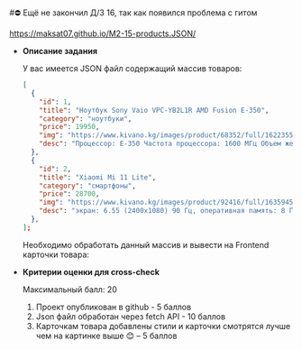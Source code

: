 #⛔️  Ещё не закончил Д/З 16, так как появился проблема с гитом 

https://maksat07.github.io/M2-15-products.JSON/

- **Описание задания**
    
    У вас имеется JSON файл содержащий массив товаров:
    
    ```json
    [
      {
        "id": 1,
        "title": "Ноутбук Sony Vaio VPC-YB2L1R AMD Fusion E-350",
        "category": "ноутбуки",
        "price": 19950,
        "img": "https://www.kivano.kg/images/product/68352/full/1622355077_67139000.png",
        "desc": "Процессор: E-350 Частота процессора: 1600 МГц Объем жесткого диска: 320 ГБ Диагональ экрана: 11.6, Видеокарта: ATI Radeon HD 6310M Вес: 1.46 кг Оптический привод: DVD нет Bluetooth: есть Wi-Fi: есть",
      },
      {
        "id": 2,
        "title": "Xiaomi Mi 11 Lite",
        "category": "смартфоны",
        "price": 28700,
        "img": "https://www.kivano.kg/images/product/92416/full/1635945551_75038600.jpg",
        "desc": "экран: 6.55 (2400x1080) 90 Гц, оперативная память: 8 ГБ, память: 128 ГБ, слот для карты памяти, 3 камеры: 64 МП, 8 МП, 5 МП, аккумулятор: 4250 мА·ч, процессор: Qualcomm Snapdragon 780G, SIM-карты: 2 (nano SIM), операционная система: Android 11, беспроводные интерфейсы: NFC, Wi-Fi, Bluetooth 5.1, интернет: 5G, 4G LTE, вес: 159 г",
      },
    ];
    ```
    
    Необходимо обработать данный массив и вывести на Frontend карточки товара:
    
    
    
- **Критерии оценки для cross-check**
    
    Максимальный балл: 20
    
    1. Проект опубликован в github - 5 баллов
    2. Json файл обработан через fetch API - 10 баллов
    3. Карточкам товара добавлены стили и карточки смотрятся лучше чем на картинке выше 😊 – 5 баллов
